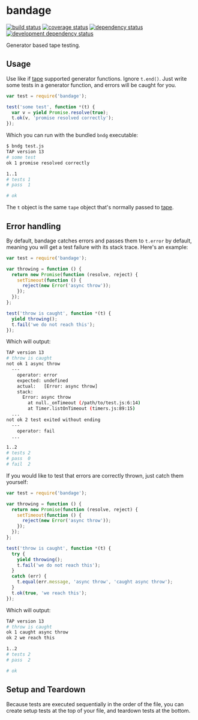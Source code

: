 # bandage
[![build status](https://secure.travis-ci.org/clux/bandage.svg)](http://travis-ci.org/clux/bandage)
[![coverage status](http://img.shields.io/coveralls/clux/bandage.svg)](https://coveralls.io/r/clux/bandage)
[![dependency status](https://david-dm.org/clux/bandage.svg)](https://david-dm.org/clux/bandage)
[![development dependency status](https://david-dm.org/clux/bandage/dev-status.svg)](https://david-dm.org/clux/bandage#info=devDependencies)

Generator based tape testing.

## Usage
Use like if [tape](https://npmjs.org/package/tape) supported generator functions. Ignore `t.end()`. Just write some tests in a generator function, and errors will be caught for you.

```js
var test = require('bandage');

test('some test', function *(t) {
  var v = yield Promise.resolve(true);
  t.ok(v, 'promise resolved correctly');
});
```

Which you can run with the bundled `bndg` executable:

```sh
$ bndg test.js
TAP version 13
# some test
ok 1 promise resolved correctly

1..1
# tests 1
# pass  1

# ok
```

The `t` object is the same `tape` object that's normally passed to [tape](https://npmjs.org/package/tape).

## Error handling
By default, bandage catches errors and passes them to `t.error` by default, meaning you will get a test failure with its stack trace. Here's an example:

```js
var test = require('bandage');

var throwing = function () {
  return new Promise(function (resolve, reject) {
    setTimeout(function () {
      reject(new Error('async throw'));
    });
  });
};

test('throw is caught', function *(t) {
  yield throwing();
  t.fail('we do not reach this');
});
```

Which will output:

```sh
TAP version 13
# throw is caught
not ok 1 async throw
  ---
    operator: error
    expected: undefined
    actual:   [Error: async throw]
    stack:
      Error: async throw
        at null._onTimeout (/path/to/test.js:6:14)
        at Timer.listOnTimeout (timers.js:89:15)
  ...
not ok 2 test exited without ending
  ---
    operator: fail
  ...

1..2
# tests 2
# pass  0
# fail  2
```

If you would like to test that errors are correctly thrown, just catch them yourself:

```js
var test = require('bandage');

var throwing = function () {
  return new Promise(function (resolve, reject) {
    setTimeout(function () {
      reject(new Error('async throw'));
    });
  });
};

test('throw is caught', function *(t) {
  try {
    yield throwing();
    t.fail('we do not reach this');
  }
  catch (err) {
    t.equal(err.message, 'async throw', 'caught async throw');
  }
  t.ok(true, 'we reach this');
});
```

Which will output:

```sh
TAP version 13
# throw is caught
ok 1 caught async throw
ok 2 we reach this

1..2
# tests 2
# pass  2

# ok
```

## Setup and Teardown
Because tests are executed sequentially in the order of the file, you can create setup tests at the top of your file, and teardown tests at the bottom.
